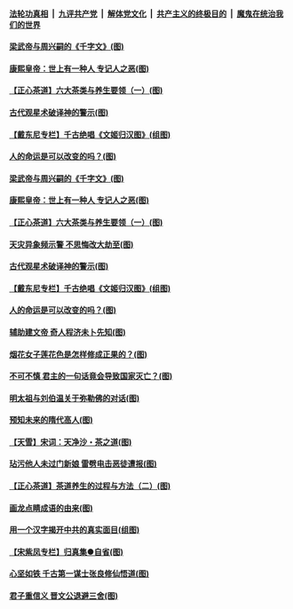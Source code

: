 ####  [法轮功真相](../../../../basic/blob/master/README.md?t=06212102) &nbsp;|&nbsp; [九评共产党](../../../../9ping.md/blob/master/README.md?t=06212102) &nbsp;|&nbsp; [解体党文化](../../../../jtdwh.md/blob/master/README.md?t=06212102)  &nbsp;|&nbsp; [共产主义的终极目的](../../../../gczydzjmd.md/blob/master/README.md?t=06212102) &nbsp;|&nbsp; [魔鬼在统治我们的世界](../../../../mgztzwmdsj.md/blob/master/README.md?t=06212102) 

#### [梁武帝与周兴嗣的《千字文》(图)](../pages/p7/936914.md?t=06212102) 

#### [康熙皇帝：世上有一种人 专记人之恶(图)](../pages/p7/937141.md?t=06212102) 

#### [【正心茶道】六大茶类与养生要领（一）(图)](../pages/p7/936910.md?t=06212102) 

#### [古代观星术破译神的警示(图)](../pages/p7/936938.md?t=06212102) 

#### [【戴东尼专栏】千古绝唱《文姬归汉图》(组图)](../pages/p7/933598.md?t=06212102) 

#### [人的命运是可以改变的吗？(图)](../pages/p7/936633.md?t=06212102) 

#### [梁武帝与周兴嗣的《千字文》(图)](../pages/p7/936914.md?t=06212102) 

#### [康熙皇帝：世上有一种人 专记人之恶(图)](../pages/p7/937141.md?t=06212102) 

#### [【正心茶道】六大茶类与养生要领（一）(图)](../pages/p7/936910.md?t=06212102) 

#### [天灾异象频示警 不思悔改大劫至(图)](../pages/p7/937076.md?t=06212102) 

#### [古代观星术破译神的警示(图)](../pages/p7/936938.md?t=06212102) 

#### [【戴东尼专栏】千古绝唱《文姬归汉图》(组图)](../pages/p7/933598.md?t=06212102) 

#### [人的命运是可以改变的吗？(图)](../pages/p7/936633.md?t=06212102) 

#### [辅助建文帝 奇人程济未卜先知(图)](../pages/p7/936751.md?t=06212102) 

#### [烟花女子莲花色是怎样修成正果的？(图)](../pages/p7/936627.md?t=06212102) 

#### [不可不慎 君主的一句话竟会导致国家灭亡？(图)](../pages/p7/936921.md?t=06212102) 

#### [明太祖与刘伯温关于弥勒佛的对话(图)](../pages/p7/936918.md?t=06212102) 

#### [预知未来的隋代高人(图)](../pages/p7/936519.md?t=06212102) 

#### [【天雪】宋词：天净沙・茶之道(图)](../pages/p7/936606.md?t=06212102) 

#### [玷污他人未过门新娘 雷劈电击恶徒遭报(图)](../pages/p7/936730.md?t=06212102) 

#### [【正心茶道】茶道养生的过程与方法（二）(图)](../pages/p7/936188.md?t=06212102) 

#### [画龙点睛成语的由来(图)](../pages/p7/936521.md?t=06212102) 

#### [用一个汉字揭开中共的真实面目(组图)](../pages/p7/936605.md?t=06212102) 

#### [【宋紫凤专栏】归真集●自省(图)](../pages/p7/936715.md?t=06212102) 

#### [心坚如铁 千古第一谋士张良修仙悟道(图)](../pages/p7/936518.md?t=06212102) 

#### [君子重信义 晋文公退避三舍(图)](../pages/p7/936517.md?t=06212102) 


